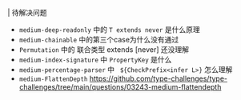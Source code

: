 | 待解决问题
- `medium-deep-readonly` 中的 `T extends never` 是什么原理 
- `medium-chainable` 中的第三个case为什么没有通过
- `Permutation` 中的 联合类型 extends [never] 还没理解
- `medium-index-signature` 中 `PropertyKey` 是什么
- `medium-percentage-parser` 中 ` ${CheckPrefix<infer L>}`  怎么理解
- `medium-FlattenDepth`  https://github.com/type-challenges/type-challenges/tree/main/questions/03243-medium-flattendepth